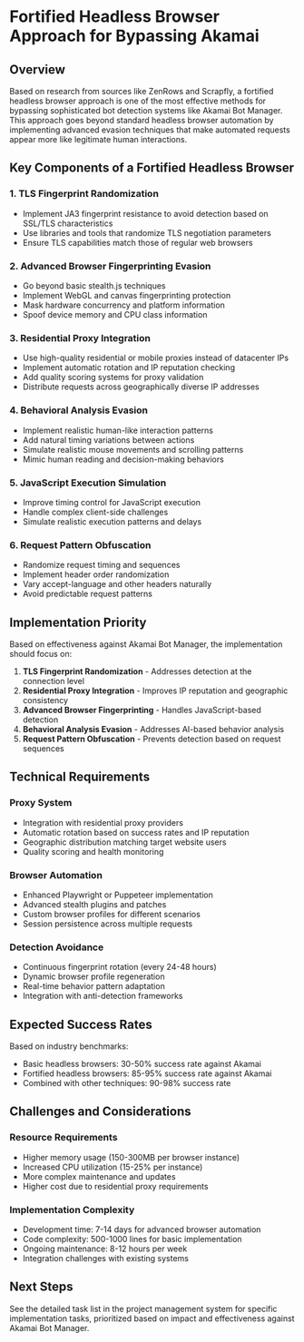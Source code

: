 # Fortified Headless Browser Approach for Bypassing Akamai

## Overview

Based on research from sources like ZenRows and Scrapfly, a fortified headless browser approach is one of the most effective methods for bypassing sophisticated bot detection systems like Akamai Bot Manager. This approach goes beyond standard headless browser automation by implementing advanced evasion techniques that make automated requests appear more like legitimate human interactions.

## Key Components of a Fortified Headless Browser

### 1. TLS Fingerprint Randomization
- Implement JA3 fingerprint resistance to avoid detection based on SSL/TLS characteristics
- Use libraries and tools that randomize TLS negotiation parameters
- Ensure TLS capabilities match those of regular web browsers

### 2. Advanced Browser Fingerprinting Evasion
- Go beyond basic stealth.js techniques
- Implement WebGL and canvas fingerprinting protection
- Mask hardware concurrency and platform information
- Spoof device memory and CPU class information

### 3. Residential Proxy Integration
- Use high-quality residential or mobile proxies instead of datacenter IPs
- Implement automatic rotation and IP reputation checking
- Add quality scoring systems for proxy validation
- Distribute requests across geographically diverse IP addresses

### 4. Behavioral Analysis Evasion
- Implement realistic human-like interaction patterns
- Add natural timing variations between actions
- Simulate realistic mouse movements and scrolling patterns
- Mimic human reading and decision-making behaviors

### 5. JavaScript Execution Simulation
- Improve timing control for JavaScript execution
- Handle complex client-side challenges
- Simulate realistic execution patterns and delays

### 6. Request Pattern Obfuscation
- Randomize request timing and sequences
- Implement header order randomization
- Vary accept-language and other headers naturally
- Avoid predictable request patterns

## Implementation Priority

Based on effectiveness against Akamai Bot Manager, the implementation should focus on:

1. **TLS Fingerprint Randomization** - Addresses detection at the connection level
2. **Residential Proxy Integration** - Improves IP reputation and geographic consistency
3. **Advanced Browser Fingerprinting** - Handles JavaScript-based detection
4. **Behavioral Analysis Evasion** - Addresses AI-based behavior analysis
5. **Request Pattern Obfuscation** - Prevents detection based on request sequences

## Technical Requirements

### Proxy System
- Integration with residential proxy providers
- Automatic rotation based on success rates and IP reputation
- Geographic distribution matching target website users
- Quality scoring and health monitoring

### Browser Automation
- Enhanced Playwright or Puppeteer implementation
- Advanced stealth plugins and patches
- Custom browser profiles for different scenarios
- Session persistence across multiple requests

### Detection Avoidance
- Continuous fingerprint rotation (every 24-48 hours)
- Dynamic browser profile regeneration
- Real-time behavior pattern adaptation
- Integration with anti-detection frameworks

## Expected Success Rates

Based on industry benchmarks:
- Basic headless browsers: 30-50% success rate against Akamai
- Fortified headless browsers: 85-95% success rate against Akamai
- Combined with other techniques: 90-98% success rate

## Challenges and Considerations

### Resource Requirements
- Higher memory usage (150-300MB per browser instance)
- Increased CPU utilization (15-25% per instance)
- More complex maintenance and updates
- Higher cost due to residential proxy requirements

### Implementation Complexity
- Development time: 7-14 days for advanced browser automation
- Code complexity: 500-1000 lines for basic implementation
- Ongoing maintenance: 8-12 hours per week
- Integration challenges with existing systems

## Next Steps

See the detailed task list in the project management system for specific implementation tasks, prioritized based on impact and effectiveness against Akamai Bot Manager.